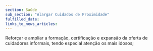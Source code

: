 ```yaml
---
section: Saúde
sub_section: "Alargar Cuidados de Proximidade"
fulfilled_date:
links_to_news_articles:
---
```


Reforçar e ampliar a formação, certificação e expansão da oferta de cuidadores informais, tendo especial atenção os mais idosos;